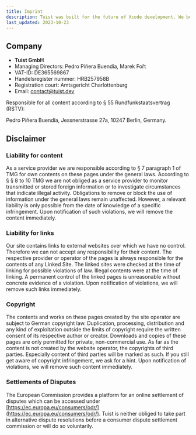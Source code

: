 ```yaml
---
title: Imprint
description: Tuist was built for the future of Xcode development. We believe that code is abundant and should be owned by both everyone and no one.
last_updated: 2023-10-23
---
```


## Company

- **Tuist GmbH**
- Managing Directors: Pedro Piñera Buendía, Marek Fořt
- VAT-ID: DE365569867
- Handelsregister nummer: HRB257958B
- Registration court: Amtsgericht Charlottenburg
- Email: [contact@tuist.dev](mailto:contact@tuist.dev)

Responsible for all content according to § 55 Rundfunkstaatsvertrag (RSTV):

Pedro Piñera Buendía, Jessnerstrasse 27a, 10247 Berlin, Germany.

## Disclaimer

### Liability for content

As a service provider we are responsible according to § 7 paragraph 1 of TMG for own contents on these pages under the general laws. According to § § 8 to 10 TMG we are not obliged as a service provider to monitor transmitted or stored foreign information or to investigate circumstances that indicate illegal activity. Obligations to remove or block the use of information under the general laws remain unaffected. However, a relevant liability is only possible from the date of knowledge of a specific infringement. Upon notification of such violations, we will remove the content immediately.

### Liability for links

Our site contains links to external websites over which we have no control. Therefore we can not accept any responsibility for their content. The respective provider or operator of the pages is always responsible for the contents of any Linked Site. The linked sites were checked at the time of linking for possible violations of law. Illegal contents were at the time of linking. A permanent control of the linked pages is unreasonable without concrete evidence of a violation. Upon notification of violations, we will remove such links immediately.

### Copyright

The contents and works on these pages created by the site operator are subject to German copyright law. Duplication, processing, distribution and any kind of exploitation outside the limits of copyright require the written consent of its respective author or creator. Downloads and copies of these pages are only permitted for private, non-commercial use. As far as the content is not created by the website operator, the copyrights of third parties. Especially content of third parties will be marked as such. If you still get aware of copyright infringement, we ask for a hint. Upon notification of violations, we will remove such content immediately.

### Settlements of Disputes

The European Commission provides a platform for an online settlement of disputes which can be accessed under [https://ec.europa.eu/consumers/odr/](https://ec.europa.eu/consumers/odr/). Tuist is neither obliged to take part in alternative dispute resolutions before a consumer dispute settlement commission or will do so voluntarily.
